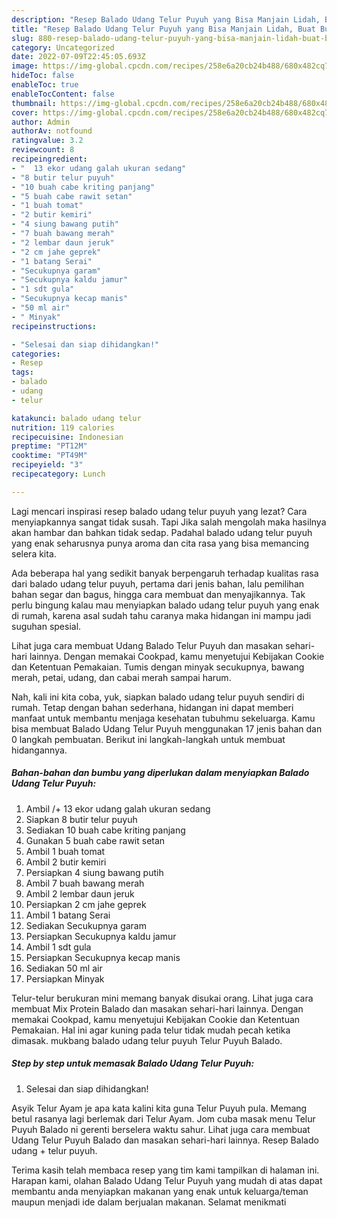 ```yaml
---
description: "Resep Balado Udang Telur Puyuh yang Bisa Manjain Lidah, Buat Buka Puasa}"
title: "Resep Balado Udang Telur Puyuh yang Bisa Manjain Lidah, Buat Buka Puasa}"
slug: 880-resep-balado-udang-telur-puyuh-yang-bisa-manjain-lidah-buat-buka-puasa
category: Uncategorized
date: 2022-07-09T22:45:05.693Z
image: https://img-global.cpcdn.com/recipes/258e6a20cb24b488/680x482cq70/balado-udang-telur-puyuh-foto-resep-utama.jpg
hideToc: false
enableToc: true
enableTocContent: false
thumbnail: https://img-global.cpcdn.com/recipes/258e6a20cb24b488/680x482cq70/balado-udang-telur-puyuh-foto-resep-utama.jpg
cover: https://img-global.cpcdn.com/recipes/258e6a20cb24b488/680x482cq70/balado-udang-telur-puyuh-foto-resep-utama.jpg
author: Admin
authorAv: notfound
ratingvalue: 3.2
reviewcount: 8
recipeingredient:
- "  13 ekor udang galah ukuran sedang"
- "8 butir telur puyuh"
- "10 buah cabe kriting panjang"
- "5 buah cabe rawit setan"
- "1 buah tomat"
- "2 butir kemiri"
- "4 siung bawang putih"
- "7 buah bawang merah"
- "2 lembar daun jeruk"
- "2 cm jahe geprek"
- "1 batang Serai"
- "Secukupnya garam"
- "Secukupnya kaldu jamur"
- "1 sdt gula"
- "Secukupnya kecap manis"
- "50 ml air"
- " Minyak"
recipeinstructions:

- "Selesai dan siap dihidangkan!"
categories:
- Resep
tags:
- balado
- udang
- telur

katakunci: balado udang telur 
nutrition: 119 calories
recipecuisine: Indonesian
preptime: "PT12M"
cooktime: "PT49M"
recipeyield: "3"
recipecategory: Lunch

---
```



Lagi mencari inspirasi resep balado udang telur puyuh yang lezat? Cara menyiapkannya sangat tidak susah. Tapi Jika salah mengolah maka hasilnya akan hambar dan bahkan tidak sedap. Padahal balado udang telur puyuh yang enak seharusnya punya aroma dan cita rasa yang bisa memancing selera kita.


Ada beberapa hal yang sedikit banyak berpengaruh terhadap kualitas rasa dari balado udang telur puyuh, pertama dari jenis bahan, lalu pemilihan bahan segar dan bagus, hingga cara membuat dan menyajikannya. Tak perlu bingung kalau mau menyiapkan balado udang telur puyuh yang enak di rumah, karena asal sudah tahu caranya maka hidangan ini mampu jadi suguhan spesial.

Lihat juga cara membuat Udang Balado Telur Puyuh dan masakan sehari-hari lainnya. Dengan memakai Cookpad, kamu menyetujui Kebijakan Cookie dan Ketentuan Pemakaian. Tumis dengan minyak secukupnya, bawang merah, petai, udang, dan cabai merah sampai harum.


Nah, kali ini kita coba, yuk, siapkan balado udang telur puyuh sendiri di rumah. Tetap dengan bahan sederhana, hidangan ini dapat memberi manfaat untuk membantu menjaga kesehatan tubuhmu sekeluarga. Kamu bisa membuat Balado Udang Telur Puyuh menggunakan 17 jenis bahan dan 0 langkah pembuatan. Berikut ini langkah-langkah untuk membuat hidangannya.

<!--inarticleads1-->

##### Bahan-bahan dan bumbu yang diperlukan dalam menyiapkan Balado Udang Telur Puyuh:

1. Ambil  /+ 13 ekor udang galah ukuran sedang
1. Siapkan 8 butir telur puyuh
1. Sediakan 10 buah cabe kriting panjang
1. Gunakan 5 buah cabe rawit setan
1. Ambil 1 buah tomat
1. Ambil 2 butir kemiri
1. Persiapkan 4 siung bawang putih
1. Ambil 7 buah bawang merah
1. Ambil 2 lembar daun jeruk
1. Persiapkan 2 cm jahe geprek
1. Ambil 1 batang Serai
1. Sediakan Secukupnya garam
1. Persiapkan Secukupnya kaldu jamur
1. Ambil 1 sdt gula
1. Persiapkan Secukupnya kecap manis
1. Sediakan 50 ml air
1. Persiapkan  Minyak


Telur-telur berukuran mini memang banyak disukai orang. Lihat juga cara membuat Mix Protein Balado dan masakan sehari-hari lainnya. Dengan memakai Cookpad, kamu menyetujui Kebijakan Cookie dan Ketentuan Pemakaian. Hal ini agar kuning pada telur tidak mudah pecah ketika dimasak. mukbang balado udang telur puyuh Telur Puyuh Balado. 

<!--inarticleads2-->

##### Step by step untuk memasak Balado Udang Telur Puyuh:


1. Selesai dan siap dihidangkan!

Asyik Telur Ayam je apa kata kalini kita guna Telur Puyuh pula. Memang betul rasanya lagi berlemak dari Telur Ayam. Jom cuba masak menu Telur Puyuh Balado ni gerenti berselera waktu sahur. Lihat juga cara membuat Udang Telur Puyuh Balado dan masakan sehari-hari lainnya. Resep Balado udang + telur puyuh. 

Terima kasih telah membaca resep yang tim kami tampilkan di halaman ini. Harapan kami, olahan Balado Udang Telur Puyuh yang mudah di atas dapat membantu anda menyiapkan makanan yang enak untuk keluarga/teman maupun menjadi ide dalam berjualan makanan. Selamat menikmati
